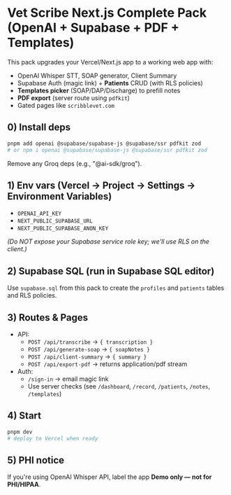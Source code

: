 # Vet Scribe Next.js Complete Pack (OpenAI + Supabase + PDF + Templates)

This pack upgrades your Vercel/Next.js app to a working web app with:
- OpenAI Whisper STT, SOAP generator, Client Summary
- Supabase Auth (magic link) + **Patients** CRUD (with RLS policies)
- **Templates picker** (SOAP/DAP/Discharge) to prefill notes
- **PDF export** (server route using `pdfkit`)
- Gated pages like `scribblevet.com`

## 0) Install deps
```bash
pnpm add openai @supabase/supabase-js @supabase/ssr pdfkit zod
# or npm i openai @supabase/supabase-js @supabase/ssr pdfkit zod
```

Remove any Groq deps (e.g., "@ai-sdk/groq").

## 1) Env vars (Vercel → Project → Settings → Environment Variables)
- `OPENAI_API_KEY`
- `NEXT_PUBLIC_SUPABASE_URL`
- `NEXT_PUBLIC_SUPABASE_ANON_KEY`

*(Do NOT expose your Supabase service role key; we'll use RLS on the client.)*

## 2) Supabase SQL (run in Supabase SQL editor)
Use `supabase.sql` from this pack to create the `profiles` and `patients` tables and RLS policies.

## 3) Routes & Pages
- API:
  - `POST /api/transcribe` → `{ transcription }`
  - `POST /api/generate-soap` → `{ soapNotes }`
  - `POST /api/client-summary` → `{ summary }`
  - `POST /api/export-pdf` → returns application/pdf stream
- Auth:
  - `/sign-in` → email magic link
  - Use server checks (see `/dashboard`, `/record`, `/patients`, `/notes`, `/templates`)

## 4) Start
```bash
pnpm dev
# deploy to Vercel when ready
```

## 5) PHI notice
If you're using OpenAI Whisper API, label the app **Demo only — not for PHI/HIPAA**.
